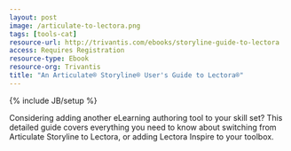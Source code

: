```yaml
---
layout: post
image: /articulate-to-lectora.png
tags: [tools-cat]
resource-url: http://trivantis.com/ebooks/storyline-guide-to-lectora
access: Requires Registration
resource-type: Ebook
resource-org: Trivantis
title: "An Articulate® Storyline® User's Guide to Lectora®"
---
```

{% include JB/setup %}

Considering adding another eLearning authoring tool to your skill set? This detailed guide covers everything you need to know about switching from Articulate Storyline to Lectora, or adding Lectora Inspire to your toolbox.
